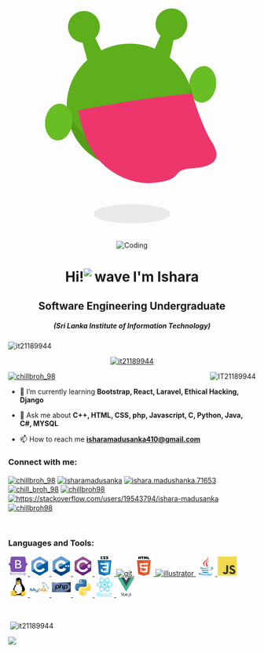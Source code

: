 <svg xmlns="http://www.w3.org/2000/svg" viewBox="0 0 450 450" width="450" height="450" preserveAspectRatio="xMidYMid meet" style="width: 100%; height: 100%; transform: translate3d(0px, 0px, 0px); content-visibility: visible;"><defs><clipPath id="__lottie_element_368"><rect width="450" height="450" x="0" y="0"></rect></clipPath></defs><g clip-path="url(#__lottie_element_368)"><g id="shadow" transform="matrix(0.9179571270942688,0,0,1,225.00999450683594,415.8970031738281)" opacity="0.15" style="display: block;"><g opacity="1" transform="matrix(1,0,0,1,0,0)"><path fill="rgb(128,128,128)" fill-opacity="1" d=" M0,-17.457500457763672 C42.10803985595703,-17.457500457763672 76.29650115966797,-9.634794235229492 76.29650115966797,0 C76.29650115966797,9.634794235229492 42.10803985595703,17.457500457763672 0,17.457500457763672 C-42.10803985595703,17.457500457763672 -76.29650115966797,9.634794235229492 -76.29650115966797,0 C-76.29650115966797,-9.634794235229492 -42.10803985595703,-17.457500457763672 0,-17.457500457763672z"></path></g></g><g id="everything" transform="matrix(1,0,0,1,106.26200866699219,24.960311889648438)" opacity="1" style="display: block;"><g id="hand-R-2" opacity="1" transform="matrix(0.99178546667099,0.1279122531414032,-0.1279122531414032,0.99178546667099,247.24815368652344,155.51199340820312)"><path fill="rgb(105,190,37)" fill-opacity="1" d=" M0,-33.31800079345703 C13.520722389221191,-33.31800079345703 24.49850082397461,-18.38820457458496 24.49850082397461,0 C24.49850082397461,18.38820457458496 13.520722389221191,33.31800079345703 0,33.31800079345703 C-13.520722389221191,33.31800079345703 -24.49850082397461,18.38820457458496 -24.49850082397461,0 C-24.49850082397461,-18.38820457458496 -13.520722389221191,-33.31800079345703 0,-33.31800079345703z"></path></g><g id="hand-L-2" opacity="1" transform="matrix(0.9941302537918091,0.10818956047296524,-0.10818956047296524,0.9941302537918091,-14.60098934173584,224.10800170898438)"><path fill="rgb(105,190,37)" fill-opacity="1" d=" M0,-33.31800079345703 C13.520722389221191,-33.31800079345703 24.49850082397461,-18.38820457458496 24.49850082397461,0 C24.49850082397461,18.38820457458496 13.520722389221191,33.31800079345703 0,33.31800079345703 C-13.520722389221191,33.31800079345703 -24.49850082397461,18.38820457458496 -24.49850082397461,0 C-24.49850082397461,-18.38820457458496 -13.520722389221191,-33.31800079345703 0,-33.31800079345703z"></path></g><g id="cape" opacity="1" transform="matrix(1,0,0,1,0,209.10800170898438)"><path fill="rgb(210,30,83)" fill-opacity="1" d=" M206.6316680908203,-32.28871536254883 C206.6316680908203,-32.28871536254883 214.0715789794922,-9.136890411376953 218.96829223632812,22.411014556884766 C222.79403686523438,48.698612213134766 227.37818908691406,62.68952178955078 233.48146057128906,72.05012512207031 C242.62741088867188,90.56149291992188 242.8090057373047,83.06377410888672 246.78643798828125,89.29936218261719 C250.9571075439453,95.05144500732422 277.48095703125,90.6485366821289 264.22601318359375,65.2928237915039 C245.46693420410156,29.586557388305664 228.00399780273438,-36.88399887084961 228.00399780273438,-36.88399887084961 C228.00399780273438,-36.88399887084961 206.6316680908203,-32.28871536254883 206.6316680908203,-32.28871536254883 C206.6316680908203,-32.28871536254883 206.6316680908203,-32.28871536254883 206.6316680908203,-32.28871536254883z"></path></g><g id="body" opacity="1" transform="matrix(1,0,0,1,-0.00099945068359375,81.57099151611328)"><g id="body-base" opacity="1" transform="matrix(1,0,0,1,115.06700134277344,113.24500274658203)"><path fill="rgb(93,175,28)" fill-opacity="1" d=" M0,-113.24500274658203 C63.50492477416992,-113.24500274658203 115.06600189208984,-62.499916076660156 115.06600189208984,0 C115.06600189208984,62.499916076660156 63.50492477416992,113.24500274658203 0,113.24500274658203 C-63.50492477416992,113.24500274658203 -115.06600189208984,62.499916076660156 -115.06600189208984,0 C-115.06600189208984,-62.499916076660156 -63.50492477416992,-113.24500274658203 0,-113.24500274658203z"></path></g></g><g id="ear-L" opacity="1" transform="matrix(0.6732524633407593,-0.7394127249717712,0.7394127249717712,0.6732524633407593,31.380443572998047,51.05323791503906)"><path fill-rule="evenodd" fill="rgb(93,175,28)" fill-opacity="1" d=" M0,28.910999298095703 C15.967000007629395,28.90999984741211 28.910999298095703,15.967000007629395 28.910999298095703,0 C28.90999984741211,-15.967000007629395 15.967000007629395,-28.90999984741211 0,-28.90999984741211 C-15.967000007629395,-28.90999984741211 -28.90999984741211,-15.967000007629395 -28.90999984741211,0 C-28.90999984741211,6.640999794006348 -26.672000885009766,12.758999824523926 -22.906999588012695,17.639999389648438 C-31.81599998474121,31.43899917602539 -47.62099838256836,56.06100082397461 -50.39799880981445,61.33700180053711 C-54.30500030517578,68.76000213623047 -26.176000595092773,87.12200164794922 -19.924999237060547,74.62000274658203 C-15.878000259399414,66.5260009765625 -7.080999851226807,43.85599899291992 -1.3819999694824219,28.878000259399414 C-0.9240000247955322,28.899999618530273 -0.46299999952316284,28.910999298095703 0,28.910999298095703 C0,28.910999298095703 0,28.910999298095703 0,28.910999298095703z"></path></g><g id="ear-R" opacity="1" transform="matrix(0.7107644081115723,0.70343017578125,-0.70343017578125,0.7107644081115723,190.5197296142578,46.332374572753906)"><path fill-rule="evenodd" fill="rgb(93,175,28)" fill-opacity="1" d=" M22.864999771118164,17.694000244140625 C26.655000686645508,12.803999900817871 28.910999298095703,6.664999961853027 28.910999298095703,0 C28.90999984741211,-15.967000007629395 15.967000007629395,-28.90999984741211 0,-28.90999984741211 C-15.967000007629395,-28.90999984741211 -28.90999984741211,-15.967000007629395 -28.90999984741211,0 C-28.90999984741211,15.967000007629395 -15.967000007629395,28.910999298095703 0,28.910999298095703 C0.12999999523162842,28.90999984741211 0.25999999046325684,28.90999984741211 0.38999998569488525,28.908000946044922 C6.048999786376953,43.70899963378906 13.842000007629395,63.625999450683594 17.58099937438965,71.10399627685547 C23.832000732421875,83.60600280761719 51.96099853515625,65.24400329589844 48.05400085449219,57.82099914550781 C45.50299835205078,52.9739990234375 31.958999633789062,31.804000854492188 22.864999771118164,17.694000244140625 C22.864999771118164,17.694000244140625 22.864999771118164,17.694000244140625 22.864999771118164,17.694000244140625z"></path></g><g id="eye-back-L" opacity="0" transform="matrix(1,0,0,1,115.31200408935547,194.7329864501953)"><path fill-rule="evenodd" fill="rgb(255,255,255)" fill-opacity="1" d=" M101.54000091552734,-21.351999282836914 C101.54000091552734,-33.224998474121094 96.83499908447266,-39.64899826049805 90.78500366210938,-69.20999908447266 C94.79100036621094,-64.12300109863281 98.36599731445312,-58.689998626708984 101.45600128173828,-52.9640007019043 C109.98200225830078,-37.165000915527344 114.81199645996094,-19.13800048828125 114.81199645996094,0 C114.81199645996094,4.633999824523926 114.52899932861328,9.20300006866455 113.97799682617188,13.690999984741211 C113.97799682617188,13.690999984741211 101.54000091552734,-0.953000009059906 101.54000091552734,-21.351999282836914 C101.54000091552734,-21.351999282836914 101.54000091552734,-21.351999282836914 101.54000091552734,-21.351999282836914z"></path></g><g id="eye-back-R" opacity="0" transform="matrix(1,0,0,1,115.00199890136719,194.7329864501953)"><path fill-rule="evenodd" fill="rgb(255,255,255)" fill-opacity="1" d=" M-102.05899810791016,-28.655000686645508 C-100.41899871826172,-39.73099899291992 -86.20700073242188,-65.47899627685547 -88.6969985961914,-65.47899627685547 C-93.96099853515625,-67.03900146484375 -99.06099700927734,-57.624000549316406 -102.3479995727539,-51.277000427246094 C-110.31800079345703,-35.887001037597656 -114.81199645996094,-18.459999084472656 -114.81199645996094,0 C-114.81199645996094,3.8369998931884766 -114.31400299072266,8.383000373840332 -113.84600067138672,13.52400016784668 C-106.63200378417969,13.656999588012695 -105.0479965209961,-8.47599983215332 -102.05899810791016,-28.655000686645508 C-102.05899810791016,-28.655000686645508 -102.05899810791016,-28.655000686645508 -102.05899810791016,-28.655000686645508z"></path></g><g id="eyes-cheeks" opacity="0" transform="matrix(1,0,0,1,-167.46400451660156,125.39599609375)"><g id="eye-group-R" opacity="0" transform="matrix(0.7830571532249451,0,-0.06458227336406708,1,24.160842895507812,0.5029983520507812)"><g id="eye-R" opacity="1" transform="matrix(1,0,0,1,48.75699996948242,48.75599670410156)"><path fill="rgb(255,255,255)" fill-opacity="1" d=" M35.67399978637695,33.236000061035156 C26.773000717163086,42.78499984741211 14.083999633789062,48.75699996948242 0,48.75699996948242 C-26.927000045776367,48.75699996948242 -48.75600051879883,26.92799949645996 -48.75600051879883,0 C-48.75699996948242,-26.927000045776367 -26.927000045776367,-48.75600051879883 0,-48.75600051879883 C14.02299976348877,-48.75699996948242 26.663000106811523,-42.83700180053711 35.55799865722656,-33.35900115966797 C36.03200149536133,-32.854000091552734 38.03799819946289,-16.8799991607666 37.99599838256836,-0.9079999923706055 C37.95199966430664,16.052000045776367 35.84000015258789,33.05799865722656 35.67399978637695,33.236000061035156 C35.67399978637695,33.236000061035156 35.67399978637695,33.236000061035156 35.67399978637695,33.236000061035156z"></path></g><g id="iris-R" opacity="1" transform="matrix(1,0,0,1,35.16237258911133,35.96900177001953)"><path fill="rgb(0,0,0)" fill-opacity="1" d=" M-0.9639999866485596,-4.296999931335449 C21.257999420166016,-4.296999931335449 27.726999282836914,16.084999084472656 19.82200050354004,19.7549991607666 C7.831999778747559,25.320999145507812 9.116999626159668,13.473999977111816 -1.3760000467300415,13.473999977111816 C-11.869000434875488,13.473999977111816 -10.437999725341797,26.6560001373291 -22.56999969482422,19.7549991607666 C-30.316999435424805,15.348999977111816 -23.187000274658203,-4.296999931335449 -0.9639999866485596,-4.296999931335449 C-0.9639999866485596,-4.296999931335449 -0.9639999866485596,-4.296999931335449 -0.9639999866485596,-4.296999931335449z"></path></g><g id="cheek-R" opacity="1" transform="matrix(1,0,0,1,45.7760009765625,90.8949966430664)"><path fill="rgb(93,175,28)" fill-opacity="1" d=" M2.8269999027252197,7.624000072479248 C-21.280000686645508,7.22599983215332 -35.21699905395508,-10.567999839782715 -34.8489990234375,-10.763999938964844 C-26.85099983215332,-15.027000427246094 -14.217000007629395,-17.77899932861328 0,-17.77899932861328 C17.090999603271484,-17.77899932861328 31.895000457763672,-13.802000045776367 39.106998443603516,-8.003000259399414 C39.486000061035156,-7.697999954223633 22.62700080871582,7.951000213623047 2.8269999027252197,7.624000072479248 C2.8269999027252197,7.624000072479248 2.8269999027252197,7.624000072479248 2.8269999027252197,7.624000072479248z"></path></g></g><g id="eye-group-L" opacity="0" transform="matrix(0.7340993285179138,0,-0.07538380473852158,1,98.12677764892578,0)"><g id="eye-L" opacity="1" transform="matrix(1,0,0,1,41.03900146484375,48.75599670410156)"><path fill="rgb(255,255,255)" fill-opacity="1" d=" M48.75699996948242,0 C48.75699996948242,26.92799949645996 26.92799949645996,48.75699996948242 0,48.75699996948242 C-13.836000442504883,48.75699996948242 -26.32699966430664,42.99300003051758 -35.20100021362305,33.736000061035156 C-35.78200149536133,33.130001068115234 -37.62099838256836,15.394000053405762 -37.73699951171875,-1.784000039100647 C-37.84199905395508,-17.388999938964844 -36.27199935913086,-32.58700180053711 -35.87799835205078,-33.01499938964844 C-26.966999053955078,-42.69300079345703 -14.192000389099121,-48.75600051879883 0,-48.75600051879883 C26.92799949645996,-48.75699996948242 48.75699996948242,-26.927000045776367 48.75699996948242,0 C48.75699996948242,0 48.75699996948242,0 48.75699996948242,0z"></path></g><g id="iris-L" opacity="1" transform="matrix(1,0,0,1,50.5496711730957,36.4798583984375)"><path fill="rgb(0,0,0)" fill-opacity="1" d=" M-0.9639999866485596,-4.296999931335449 C19.98699951171875,-4.296999931335449 27.749000549316406,14.435999870300293 18.20199966430664,18.983999252319336 C8.788999557495117,23.468000411987305 10.055000305175781,11.972999572753906 -1.3760000467300415,11.972999572753906 C-12.807000160217285,11.972999572753906 -13.437999725341797,24.14900016784668 -22.510000228881836,18.983999252319336 C-32.56399917602539,13.26099967956543 -21.916000366210938,-4.296999931335449 -0.9639999866485596,-4.296999931335449 C-0.9639999866485596,-4.296999931335449 -0.9639999866485596,-4.296999931335449 -0.9639999866485596,-4.296999931335449z"></path></g><g id="cheek-L" opacity="1" transform="matrix(1,0,0,1,44.08000183105469,91.39800262451172)"><path fill="rgb(93,175,28)" fill-opacity="1" d=" M-2.315000057220459,10.6899995803833 C-26.496000289916992,10.6899995803833 -42.16899871826172,-5.48199987411499 -39.29499816894531,-7.849999904632568 C-32.15399932861328,-13.732000350952148 -17.240999221801758,-17.77899932861328 0,-17.77899932861328 C14.991999626159668,-17.77899932861328 28.224000930786133,-14.718000411987305 36.11600112915039,-10.053000450134277 C40.952999114990234,-7.193999767303467 21.865999221801758,10.6899995803833 -2.315000057220459,10.6899995803833 C-2.315000057220459,10.6899995803833 -2.315000057220459,10.6899995803833 -2.315000057220459,10.6899995803833z"></path></g></g><g id="cheeks" opacity="0" transform="matrix(1,0,0,1,45.48999786376953,86.73300170898438)"><path fill-rule="evenodd" fill="rgb(93,175,28)" fill-opacity="1" d=" M0,19.854999542236328 C-23.457000732421875,19.854999542236328 -42.472999572753906,12.53600025177002 -42.472999572753906,3.506999969482422 C-42.4739990234375,-5.521999835968018 -23.457000732421875,-12.840999603271484 0,-12.840999603271484 C17.430999755859375,-12.840999603271484 32.409000396728516,-8.800000190734863 38.95500183105469,-3.0190000534057617 C45.500999450683594,-8.800000190734863 60.479000091552734,-12.840999603271484 77.91000366210938,-12.840999603271484 C101.36699676513672,-12.840999603271484 120.38300323486328,-5.521999835968018 120.38300323486328,3.506999969482422 C120.38300323486328,12.53499984741211 101.36699676513672,19.854999542236328 77.91000366210938,19.854999542236328 C60.479000091552734,19.854999542236328 17.430999755859375,19.854999542236328 0,19.854999542236328 C0,19.854999542236328 0,19.854999542236328 0,19.854999542236328z"></path></g></g><g id="body-shade" opacity="0.5" transform="matrix(1,0,0,1,115.06600189208984,194.81700134277344)"><path fill-rule="evenodd" fill="rgb(74,139,19)" fill-opacity="1" d=" M-6.072000026702881,81.06300354003906 C57.47700119018555,81.06300354003906 108.99400329589844,30.36199951171875 108.99400329589844,-32.18199920654297 C108.99400329589844,-33.67900085449219 108.96399688720703,-35.16899871826172 108.90599822998047,-36.652000427246094 C112.89900207519531,-25.1560001373291 115.06600189208984,-12.82699966430664 115.06600189208984,0 C115.06600189208984,62.54399871826172 63.54899978637695,113.24500274658203 0,113.24500274658203 C-62.02799987792969,113.24500274658203 -112.59300231933594,64.94100189208984 -114.97799682617188,4.468999862670898 C-99.5009994506836,49.0260009765625 -56.5880012512207,81.06300354003906 -6.072000026702881,81.06300354003906 C-6.072000026702881,81.06300354003906 -6.072000026702881,81.06300354003906 -6.072000026702881,81.06300354003906z"></path></g><g id="mouth" opacity="0" transform="matrix(0.6373699903488159,0,0,1,10.697619438171387,224.3780059814453)"><path fill="rgb(0,0,0)" fill-opacity="1" d=" M4.0960001945495605,10.869000434875488 C4.0960001945495605,4.626999855041504 8.267999649047852,0.3790000081062317 13.819999694824219,0.3790000081062317 C19.371999740600586,0.3790000081062317 23.884000778198242,4.053999900817871 23.884000778198242,10.869000434875488 C23.884000778198242,17.34600067138672 20.42099952697754,21.961000442504883 13.819999694824219,21.961000442504883 C7.218999862670898,21.961000442504883 4.0960001945495605,16.041000366210938 4.0960001945495605,10.869000434875488 C4.0960001945495605,10.869000434875488 4.0960001945495605,10.869000434875488 4.0960001945495605,10.869000434875488z"></path></g><g id="cape-2" opacity="1" transform="matrix(1,0,0,1,0,209.10800170898438)"><path fill="rgb(237,54,108)" fill-opacity="1" d=" M20.980148315429688,-6.0547194480896 C20.980148315429688,-6.0547194480896 30.577051162719727,54.79179382324219 62.68572998046875,88.2267074584961 C81.009765625,107.9147720336914 118.40269470214844,129.3152618408203 157.43130493164062,125.61344909667969 C215.60179138183594,120.02375030517578 187.42355346679688,102.3967514038086 225.08108520507812,99.46319580078125 C259.1661682128906,96.67597198486328 287.1493835449219,88.46858215332031 263.6669006347656,50.913997650146484 C244.95030212402344,21.003915786743164 228.00399780273438,-36.88399887084961 228.00399780273438,-36.88399887084961 C163.10179138183594,-31.19824981689453 81.63623046875,-18.474365234375 20.980148315429688,-6.0547194480896 C20.980148315429688,-6.0547194480896 20.980148315429688,-6.0547194480896 20.980148315429688,-6.0547194480896z"></path></g><g id="eyelids" opacity="0" transform="matrix(1,0,0,1,28.154998779296875,117.94300079345703)"><path fill="rgb(93,175,28)" fill-opacity="1" d=" M7,0 C7,0 169.66299438476562,0 169.66299438476562,0 C173.5290069580078,0 176.66299438476562,0.18299999833106995 176.66299438476562,0.40799999237060547 C176.66299438476562,0.40799999237060547 176.66299438476562,5.353000164031982 176.66299438476562,5.353000164031982 C176.66299438476562,5.578000068664551 173.5290069580078,5.761000156402588 169.66299438476562,5.761000156402588 C169.66299438476562,5.761000156402588 7,5.761000156402588 7,5.761000156402588 C3.134000062942505,5.761000156402588 0,5.578000068664551 0,5.353000164031982 C0,5.353000164031982 0,0.40799999237060547 0,0.40799999237060547 C0,0.18299999833106995 3.134000062942505,0 7,0 C7,0 7,0 7,0z"></path></g><g id="eyebrow-R" opacity="0" transform="matrix(0.9514106512069702,-0.2394898384809494,0.22999167442321777,0.9136776924133301,30.760082244873047,117.22148132324219)"><path fill="rgb(0,0,0)" fill-opacity="1" d=" M36.72999954223633,0.26600000262260437 C36.72999954223633,0.26600000262260437 39.73099899291992,0.09799999743700027 39.73099899291992,0.09799999743700027 C43.59700012207031,0.09799999743700027 46.73099899291992,3.2320001125335693 46.73099899291992,7.0980000495910645 C46.73099899291992,7.0980000495910645 46.73099899291992,22.006000518798828 46.73099899291992,22.006000518798828 C46.73099899291992,25.871999740600586 43.59700012207031,29.006000518798828 39.73099899291992,29.006000518798828 C39.73099899291992,29.006000518798828 36.72999954223633,29.17300033569336 36.72999954223633,29.17300033569336 C32.86399841308594,29.17300033569336 29.729000091552734,26.038999557495117 29.729000091552734,22.17300033569336 C29.729000091552734,22.17300033569336 29.729000091552734,7.265999794006348 29.729000091552734,7.265999794006348 C29.729000091552734,3.4000000953674316 32.86399841308594,0.26600000262260437 36.72999954223633,0.26600000262260437 C36.72999954223633,0.26600000262260437 36.72999954223633,0.26600000262260437 36.72999954223633,0.26600000262260437z"></path></g><g id="eyebrow-L" opacity="0" transform="matrix(0.9697885513305664,0.14848510921001434,-0.14259618520736694,0.931326687335968,40.12354278564453,103.60089111328125)"><path fill="rgb(0,0,0)" fill-opacity="1" d=" M30.72800064086914,-0.32199999690055847 C30.72800064086914,-0.32199999690055847 35.81700134277344,-0.16200000047683716 35.81700134277344,-0.16200000047683716 C39.68299865722656,-0.16200000047683716 42.81700134277344,2.9719998836517334 42.81700134277344,6.8379998207092285 C42.81700134277344,6.8379998207092285 42.81700134277344,21.746000289916992 42.81700134277344,21.746000289916992 C42.81700134277344,25.61199951171875 39.68299865722656,28.746000289916992 35.81700134277344,28.746000289916992 C35.81700134277344,28.746000289916992 30.72800064086914,28.586000442504883 30.72800064086914,28.586000442504883 C26.86199951171875,28.586000442504883 23.72800064086914,25.45199966430664 23.72800064086914,21.586000442504883 C23.72800064086914,21.586000442504883 23.72800064086914,6.677999973297119 23.72800064086914,6.677999973297119 C23.72800064086914,2.812000036239624 26.86199951171875,-0.32199999690055847 30.72800064086914,-0.32199999690055847 C30.72800064086914,-0.32199999690055847 30.72800064086914,-0.32199999690055847 30.72800064086914,-0.32199999690055847z"></path></g><g id="hand-R" opacity="0" transform="matrix(0.99178546667099,0.1279122531414032,-0.1279122531414032,0.99178546667099,247.24815368652344,155.51199340820312)"><path fill="rgb(105,190,37)" fill-opacity="1" d=" M0,-33.31800079345703 C13.520722389221191,-33.31800079345703 24.49850082397461,-18.38820457458496 24.49850082397461,0 C24.49850082397461,18.38820457458496 13.520722389221191,33.31800079345703 0,33.31800079345703 C-13.520722389221191,33.31800079345703 -24.49850082397461,18.38820457458496 -24.49850082397461,0 C-24.49850082397461,-18.38820457458496 -13.520722389221191,-33.31800079345703 0,-33.31800079345703z"></path></g><g id="hand-L" opacity="1" transform="matrix(0.9941302537918091,0.10818956047296524,-0.10818956047296524,0.9941302537918091,-14.60098934173584,224.10800170898438)"><path fill="rgb(105,190,37)" fill-opacity="1" d=" M0,-33.31800079345703 C13.520722389221191,-33.31800079345703 24.49850082397461,-18.38820457458496 24.49850082397461,0 C24.49850082397461,18.38820457458496 13.520722389221191,33.31800079345703 0,33.31800079345703 C-13.520722389221191,33.31800079345703 -24.49850082397461,18.38820457458496 -24.49850082397461,0 C-24.49850082397461,-18.38820457458496 -13.520722389221191,-33.31800079345703 0,-33.31800079345703z"></path></g></g></g></svg>


<p  align="center" ><img alt="Coding" width="80%" height="300px" src="https://github.com/IT21189944/Fullstack-moratuwa/blob/main/web/gif/3c00f6105775659.5f84899401909.gif"></p>

<h1 align="center">Hi!<img src="https://user-images.githubusercontent.com/79852934/177246997-68233126-9933-4310-bafd-e8fbf81ca045.gif" alt="wave" style="max-width: 50%; width:100px; display: inline-block;" data-target="animated-image.originalImage">I'm Ishara</h1>
<h2 align="center">Software Engineering Undergraduate </h2><h5 align="center">(Sri Lanka Institute of Information Technology)</h5>

<p align="left"> <img src="https://komarev.com/ghpvc/?username=it21189944&label=Profile%20views&color=0e75b6&style=flat" alt="it21189944" /> </p>
<p align="center"> <a href="https://github.com/ryo-ma/github-profile-trophy"><img src="https://github-profile-trophy.vercel.app/?username=IT21189944&theme=onedark&no-frame=false&no-bg=true&margin-w=4" alt="it21189944" /></a> </p>

<p><img align="right" src="https://github-readme-stats.vercel.app/api/top-langs/?username=IT21189944&theme=great-gatsby&hide_border=false&include_all_commits=false&count_private=false&layout=compact" alt="IT21189944" /></p>
<p align="left"> <a href="https://twitter.com/chillbroh_98" target="blank"><img src="https://img.shields.io/twitter/follow/chillbroh_98?logo=twitter&style=for-the-badge" alt="chillbroh_98" /></a> </p>



- 🌱 I’m currently learning **Bootstrap, React, Laravel, Ethical Hacking, Django**

- 💬 Ask me about **C++, HTML, CSS, php, Javascript, C, Python, Java, C#, MYSQL**

- 📫 How to reach me **isharamadusanka410@gmail.com**

<h3 align="left">Connect with me:</h3>
<p align="left">
<a href="https://twitter.com/chillbroh_98" target="blank"><img align="center" src="https://raw.githubusercontent.com/rahuldkjain/github-profile-readme-generator/master/src/images/icons/Social/twitter.svg" alt="chillbroh_98" height="30" width="40" /></a>
<a href="https://linkedin.com/in/isharamadusanka" target="blank"><img align="center" src="https://raw.githubusercontent.com/rahuldkjain/github-profile-readme-generator/master/src/images/icons/Social/linked-in-alt.svg" alt="isharamadusanka" height="30" width="40" /></a>
<a href="https://fb.com/ishara.madushanka.71653" target="blank"><img align="center" src="https://raw.githubusercontent.com/rahuldkjain/github-profile-readme-generator/master/src/images/icons/Social/facebook.svg" alt="ishara.madushanka.71653" height="30" width="40" /></a>
  <a href="https://instagram.com/chill_broh_98" target="blank"><img align="center" src="https://raw.githubusercontent.com/rahuldkjain/github-profile-readme-generator/master/src/images/icons/Social/instagram.svg" alt="chill_broh_98" height="30" width="40" /></a>
<a href="https://www.hackerrank.com/chillbroh98" target="blank"><img align="center" src="https://raw.githubusercontent.com/rahuldkjain/github-profile-readme-generator/master/src/images/icons/Social/hackerrank.svg" alt="chillbroh98" height="30" width="40" /></a>
<a href="https://stackoverflow.com/users/https://stackoverflow.com/users/19543794/ishara-madusanka" target="blank"><img align="center" src="https://raw.githubusercontent.com/rahuldkjain/github-profile-readme-generator/master/src/images/icons/Social/stack-overflow.svg" alt="https://stackoverflow.com/users/19543794/ishara-madusanka" height="30" width="40" /></a>
<a href="https://www.leetcode.com/chillbroh98" target="blank"><img align="center" src="https://raw.githubusercontent.com/rahuldkjain/github-profile-readme-generator/master/src/images/icons/Social/leet-code.svg" alt="chillbroh98" height="30" width="40" /></a>
</p>
<br/>
<h3 align="left">Languages and Tools:</h3>
<a href="https://getbootstrap.com" target="_blank" rel="noreferrer"> <img src="https://raw.githubusercontent.com/devicons/devicon/master/icons/bootstrap/bootstrap-plain-wordmark.svg" alt="bootstrap" width="40" height="40"/> </a> <a href="https://www.cprogramming.com/" target="_blank" rel="noreferrer"> <img src="https://raw.githubusercontent.com/devicons/devicon/master/icons/c/c-original.svg" alt="c" width="40" height="40"/> </a> <a href="https://www.w3schools.com/cpp/" target="_blank" rel="noreferrer"> <img src="https://raw.githubusercontent.com/devicons/devicon/master/icons/cplusplus/cplusplus-original.svg" alt="cplusplus" width="40" height="40"/> </a> <a href="https://www.w3schools.com/cs/" target="_blank" rel="noreferrer"> <img src="https://raw.githubusercontent.com/devicons/devicon/master/icons/csharp/csharp-original.svg" alt="csharp" width="40" height="40"/> </a> <a href="https://www.w3schools.com/css/" target="_blank" rel="noreferrer"> <img src="https://raw.githubusercontent.com/devicons/devicon/master/icons/css3/css3-original-wordmark.svg" alt="css3" width="40" height="40"/> </a><a href="https://git-scm.com/" target="_blank" rel="noreferrer"> <img src="https://www.vectorlogo.zone/logos/git-scm/git-scm-icon.svg" alt="git" width="40" height="40"/> </a> <a href="https://www.w3.org/html/" target="_blank" rel="noreferrer"> <img src="https://raw.githubusercontent.com/devicons/devicon/master/icons/html5/html5-original-wordmark.svg" alt="html5" width="40" height="40"/> </a> <a href="https://www.adobe.com/in/products/illustrator.html" target="_blank" rel="noreferrer"> <img src="https://www.vectorlogo.zone/logos/adobe_illustrator/adobe_illustrator-icon.svg" alt="illustrator" width="40" height="40"/> </a> <a href="https://www.java.com" target="_blank" rel="noreferrer"> <img src="https://raw.githubusercontent.com/devicons/devicon/master/icons/java/java-original.svg" alt="java" width="40" height="40"/> </a> <a href="https://developer.mozilla.org/en-US/docs/Web/JavaScript" target="_blank" rel="noreferrer"> <img src="https://raw.githubusercontent.com/devicons/devicon/master/icons/javascript/javascript-original.svg" alt="javascript" width="40" height="40"/> </a><a href="https://www.linux.org/" target="_blank" rel="noreferrer"> <img src="https://raw.githubusercontent.com/devicons/devicon/master/icons/linux/linux-original.svg" alt="linux" width="40" height="40"/> </a> <a href="https://www.mysql.com/" target="_blank" rel="noreferrer"> <img src="https://raw.githubusercontent.com/devicons/devicon/master/icons/mysql/mysql-original-wordmark.svg" alt="mysql" width="40" height="40"/> </a><a href="https://www.php.net" target="_blank" rel="noreferrer"> <img src="https://raw.githubusercontent.com/devicons/devicon/master/icons/php/php-original.svg" alt="php" width="40" height="40"/> </a> <a href="https://www.python.org" target="_blank" rel="noreferrer"> <img src="https://raw.githubusercontent.com/devicons/devicon/master/icons/python/python-original.svg" alt="python" width="40" height="40"/> </a> <a href="https://reactjs.org/" target="_blank" rel="noreferrer"> <img src="https://raw.githubusercontent.com/devicons/devicon/master/icons/react/react-original-wordmark.svg" alt="react" width="40" height="40"/> </a> <a href="https://vuejs.org/" target="_blank" rel="noreferrer"> <img src="https://raw.githubusercontent.com/devicons/devicon/master/icons/vuejs/vuejs-original-wordmark.svg" alt="vuejs" width="40" height="40"/> </a> </p>

</br>

<p>&nbsp;<img align="center" src="https://github-readme-stats.vercel.app/api?username=IT21189944&theme=great-gatsby&hide_border=false&include_all_commits=false&count_private=false" alt="it21189944" /></p>


<p><img src="https://quotes-github-readme.vercel.app/api?type=horizontal&theme=radical" /><p/>
